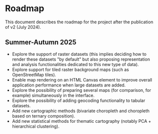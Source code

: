 # Roadmap

This document describes the roadmap for the project after the publication of v2 (July 2024).


## Summer-Autumn 2025

- Explore the support of raster datasets (this implies deciding how to render these datasets "by default" but also proposing representation and analysis functionalities dedicated to this new type of data).
- Explore support for tiled raster background maps (such as OpenStreetMap tiles).
- Enable map rendering on an HTML Canvas element to improve overall application performance when large datasets are added.
- Explore the possibility of preparing several maps (for comparison, for example) simultaneously in the interface.
- Explore the possibility of adding geocoding functionality to tabular datasets.
- Add new cartographic methods (bivariate choropleth and choropleth based on ternary composition).
- Add new statistical methods for thematic cartography (notably PCA + hierarchical clustering).
